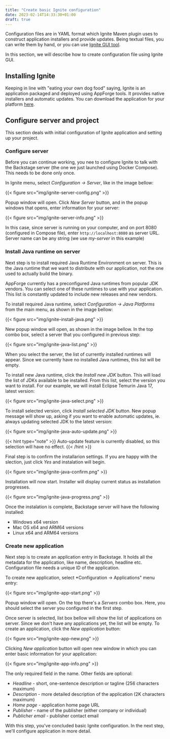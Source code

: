 ```yaml
---
title: "Create basic Ignite configuration"
date: 2023-02-14T14:33:30+01:00
draft: true
---
```


Configuration files are in YAML format which Ignite Maven plugin uses to construct application installers and provide updates. Being textual files, you can write them by hand, or you can use [Ignite GUI tool](https://github.com/bitshifted/ignite).

In this section, we will describe how to create configuration file using Ignite GUI.

## Installing Ignite

Keeping in line with "eating your own dog food" saying, Ignite is an application packaged and deployed using AppForge tools. It provides native installers and automatic updates. You can download the application for your platform [here](https://github.com/bitshifted/ignite).

## Configure server and project

This section deals with initial configuration of Ignite application and setting up your project.

### Configure server

Before you can continue working, you nee to configure Ignite to talk with the Backstage server (the one we just launched using Docker Compose). This needs to be done only once.

In Ignite menu, select *Configuration -> Server*, like in the image bellow:

{{< figure src="img/ignite-server-config.png" >}}

Popup window will open. Click *New Server* button, and in the popup windows that opens, enter information for your server:

{{< figure src="img/ignite-server-info.png" >}}

In this case, since server is running on your computer, and on port 8080 (configured in Compose file), enter `http://localhost:8080` as server URL. Server name can be any string (we use *my-server* in this example)

### Install Java runtime on server

Next step is to install required Java Runtime Environment on server. This is the Java runtime that we want to distribute with our application, not the one used to actually build the binary.

AppForge currently has a preconfigured Java runtimes from popular JDK vendors. You can select one of these runtimes to use with your application. This list is constantly updated to include new releases and new vendors.

To install required Java runtime, select *Configuration -> Java Platforms* from the main menu, as shown in the image bellow:

{{< figure src="img/ignite-install-java.png" >}}

New popup window will open, as shown in the image bellow. In the top combo box, select a server that you configured in previous step:

{{< figure src="img/ignite-java-list.png" >}}

When you select the server, the list of currently installed runtimes will appear. Since we currently have no installed Java runtimes, this list will be empty.

To install new Java runtime, click the *Install new JDK* button. This will load the list of JDKs available to be installed. From this list, select the version you want to install. For our example, we will install Eclipse Temurin Java 17, latest version:

{{< figure src="img/ignite-java-select.png" >}}

To install selected version, click *Install selected JDK* button. New popup message will show up, asking if you want to enable automatic updates, ie. always updating selected JDK to the latest version:

{{< figure src="img/ignite-java-auto-update.png" >}}

{{< hint type="note" >}}
Auto-update feature is currently disabled, so this selection will have no effect.
{{< /hint >}}

Final step is to confirm the installarion settings. If you are happy with the slection, just click *Yes* and  instalation will begin.

{{< figure src="img/ignite-java-confirm.png" >}}

Installation will now start. Installer will display current status as installation progresses.

{{< figure src="img/ignite-java-progress.png" >}}

Once the instalation is complete, Backstage server will have the following installed:

* Windows x64 version
* Mac OS x64 and ARM64 versions
* Linux x64 and ARM64 versions

### Create new application

Next step is to create an application entry in Backstage. It holds all the metadata for the application, like name, description, headline etc. Configuration file needs a unique ID of the application.

To create new application, select *Configuration -> Applications" menu entry:

{{< figure src="img/ignite-app-start.png" >}}

Popup window will open. On the top there's a *Servers* combo box. Here, you should select the server you configured in the first step.

Once server is selected, list box bellow will show the list of applications on server. Since we don't have any applications yet, the list will be empty. To create an application, click the *New application* button:

{{< figure src="img/ignite-app-new.png" >}}

Clicking *New application* button will open new window in which you can enter basic information for your application:

{{< figure src="img/ignite-app-info.png" >}}

The only required field in the name. Other fields are optional:

* *Headline* - short, one-sentence description or tagline (256 characters maximum)
* *Description* - more detailed description of the application (2K characters maximum)
* *Home page* - application home page URL
* *Publisher* - name of the publisher (either company or individual)
* *Publicher email* - publisher contact email

With this step, you've concluded basic Ignite configuration. In the next step, we'll configure application in more detail.
